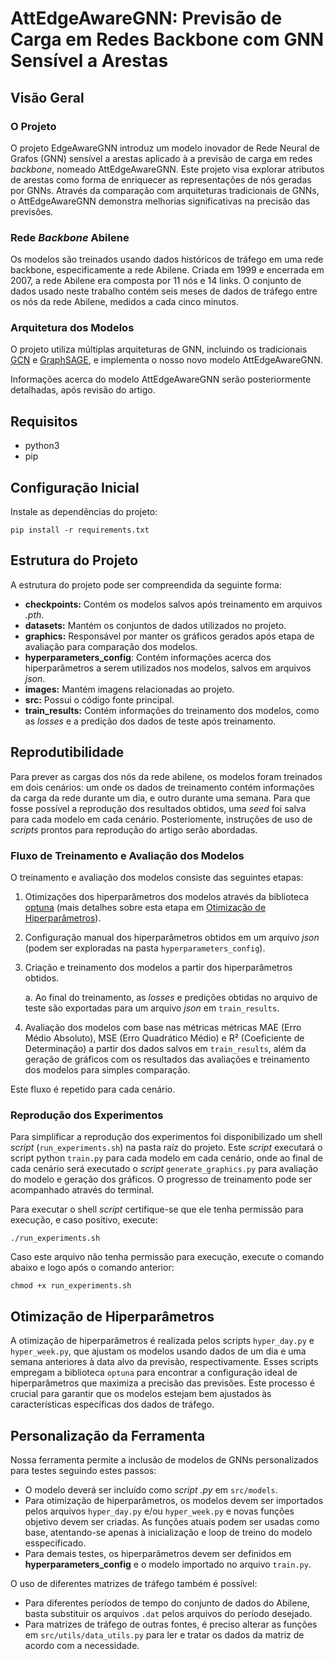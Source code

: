 # AttEdgeAwareGNN: Previsão de Carga em Redes Backbone com GNN Sensível a Arestas

## Visão Geral
### O Projeto
O projeto EdgeAwareGNN introduz um modelo inovador de Rede Neural de Grafos (GNN) sensível a arestas aplicado à a previsão de carga em redes *backbone*, nomeado AttEdgeAwareGNN. Este projeto visa explorar atributos de arestas como forma de enriquecer as representações de nós geradas por GNNs. Através da comparação com arquiteturas tradicionais de GNNs, o AttEdgeAwareGNN demonstra melhorias significativas na precisão das previsões.

### Rede *Backbone* Abilene
Os modelos são treinados usando dados históricos de tráfego em uma rede backbone, especificamente a rede Abilene. Criada em 1999 e encerrada em 2007, a rede Abilene era composta por 11 nós e 14 links. O conjunto de dados usado neste trabalho contém seis meses de dados de tráfego entre os nós da rede Abilene, medidos a cada cinco minutos.

### Arquitetura dos Modelos
O projeto utiliza múltiplas arquiteturas de GNN, incluindo os tradicionais [GCN](https://pytorch-geometric.readthedocs.io/en/latest/generated/torch_geometric.nn.models.GCN.html) e [GraphSAGE](https://pytorch-geometric.readthedocs.io/en/latest/generated/torch_geometric.nn.models.GraphSAGE.html), e implementa o nosso novo modelo AttEdgeAwareGNN.

Informações acerca do modelo AttEdgeAwareGNN serão  posteriormente detalhadas, após revisão do artigo.
## Requisitos
* python3
* pip
## Configuração Inicial
Instale as dependências do projeto:
```
pip install -r requirements.txt
```
## Estrutura do Projeto
A estrutura do projeto pode ser compreendida da seguinte forma:
* **checkpoints:** Contém os modelos salvos após treinamento em arquivos *.pth*.
* **datasets:** Mantém os conjuntos de dados utilizados no projeto.
* **graphics:** Responsável por manter os gráficos gerados após etapa de avaliação para comparação dos modelos.
* **hyperparameters_config**: Contém informações acerca dos hiperparâmetros a serem utilizados nos modelos, salvos em arquivos *json*.
* **images:** Mantém imagens relacionadas ao projeto.
* **src:** Possui o código fonte principal.
* **train_results:** Contém informações do treinamento dos modelos, como as *losses* e a predição dos dados de teste após treinamento.

## Reprodutibilidade
Para prever as cargas dos nós da rede abilene, os modelos foram treinados em dois cenários: um onde os dados de treinamento contém informações da carga da rede durante um dia, e outro durante uma semana. Para que fosse possível a reprodução dos resultados obtidos, uma *seed* foi salva para cada modelo em cada cenário. Posteriomente, instruções de uso de *scripts* prontos para reprodução do artigo serão abordadas.

### Fluxo de Treinamento e Avaliação dos Modelos
O treinamento e avaliação dos modelos consiste das seguintes etapas:

1. Otimizações dos hiperparâmetros dos modelos através da biblioteca [optuna](https://optuna.org/) (mais detalhes sobre esta etapa em [Otimização de Hiperparâmetros](#otimização-de-hiperparâmetros)). 
2. Configuração manual dos hiperparâmetros obtidos em um arquivo *json* (podem ser exploradas na pasta `hyperparameters_config`).
3. Criação e treinamento dos modelos a partir dos hiperparâmetros obtidos.
    
    a. Ao final do treinamento, as *losses* e predições obtidas no arquivo de teste são exportadas para um arquivo *json* em `train_results`.
4. Avaliação dos modelos com base nas métricas métricas MAE (Erro Médio Absoluto), MSE (Erro Quadrático Médio) e R²  (Coeficiente de Determinação) a partir dos dados salvos em `train_results`, além da geração de gráficos com os resultados das avaliações e treinamento dos modelos para simples comparação.

Este fluxo é repetido para cada cenário.

### Reprodução dos Experimentos
Para simplificar a reprodução dos experimentos foi disponibilizado um shell *script* (`run_experiments.sh`) na pasta raíz do projeto. Este *script* executará o script python `train.py` para cada modelo em cada cenário, onde ao final de cada cenário será executado o *script* `generate_graphics.py` para avaliação do modelo e geração dos gráficos. O progresso de treinamento pode ser acompanhado através do terminal. 

Para executar o shell *script* certifique-se que ele tenha permissão para execução, e caso positivo, execute:
```
./run_experiments.sh
```

Caso este arquivo não tenha permissão para execução, execute o comando abaixo e logo após o comando anterior:
```
chmod +x run_experiments.sh
```

## Otimização de Hiperparâmetros

A otimização de hiperparâmetros é realizada pelos scripts `hyper_day.py` e `hyper_week.py`, que ajustam os modelos usando dados de um dia e uma semana anteriores à data alvo da previsão, respectivamente. Esses scripts empregam a biblioteca `optuna` para encontrar a configuração ideal de hiperparâmetros que maximiza a precisão das previsões. Este processo é crucial para garantir que os modelos estejam bem ajustados às características específicas dos dados de tráfego.

## Personalização da Ferramenta

Nossa ferramenta permite a inclusão de modelos de GNNs personalizados para testes seguindo estes passos: 

* O modelo deverá ser incluído como *script .py* em `src/models`.
* Para otimização de hiperparâmetros, os modelos devem ser importados pelos arquivos `hyper_day.py` e/ou `hyper_week.py` e novas funções objetivo devem ser criadas. As funções atuais podem ser usadas como base, atentando-se apenas à inicialização e loop de treino do modelo esspecificado.
* Para demais testes, os hiperparâmetros devem ser definidos em **hyperparameters_config** e o modelo importado no arquivo `train.py`.

O uso de diferentes matrizes de tráfego também é possível:

* Para diferentes períodos de tempo do conjunto de dados do Abilene, basta substituir os arquivos `.dat` pelos arquivos do período desejado.
* Para matrizes de tráfego de outras fontes, é preciso alterar as funções em `src/utils/data_utils.py` para ler e tratar os dados da matriz de acordo com a necessidade.
